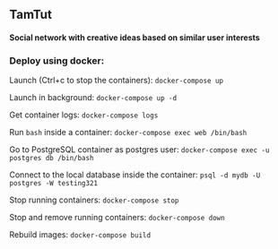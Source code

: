 ## TamTut

#### Social network with creative ideas based on similar user interests

### Deploy using docker:

Launch (Ctrl+c to stop the containers): 
`docker-compose up`

Launch in background: 
`docker-compose up -d`

Get container logs: 
`docker-compose logs`

Run `bash` inside a container: 
`docker-compose exec web /bin/bash`

Go to PostgreSQL container as postgres user: 
`docker-compose exec -u postgres db /bin/bash`

Connect to the local database inside the container:
`psql -d mydb -U postgres -W testing321`

Stop running containers:
`docker-compose stop`

Stop and remove running containers:
`docker-compose down`

Rebuild images:
`docker-compose build`
